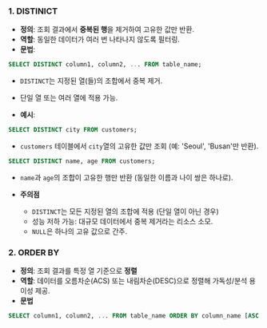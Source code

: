 
### 1. DISTINICT
- **정의**: 조회 결과에서 **중복된 행**을 제거하여 고유한 값만 반환.
- **역할**: 동일한 데이터가 여러 번 나타나지 않도록 필터링.
- **문법**:
```sql
SELECT DISTINCT column1, column2, ... FROM table_name;
```
- `DISTINCT`는 지정된 열(들)의 조합에서 중복 제거.
- 단일 열 또는 여러 열에 적용 가능.

- **예시**:
```sql
SELECT DISTINCT city FROM customers;
```
- `customers` 테이블에서 `city`열의 고유한 값만 조회 (예: 'Seoul', 'Busan'만 반환).

```sql
SELECT DISTINCT name, age FROM customers;
```
- `name`과 `age`의 조합이 고유한 행만 반환 (동일한 이름과 나이 쌍은 하나로).

- **주의점**
	- `DISTINCT`는 모든 지정된 열의 조합에 적용 (단일 열이 아닌 경우)
	- 성능 저하 가능: 대규모 데이터에서 중복 제거라는 리소스 소모.
	- `NULL`은 하나의 고유 값으로 간주.

### 2. ORDER BY
- **정의**: 조회 결과를 특정 열 기준으로 **정렬**
- **역할**: 데이터를 오름차순(ACS) 또는 내림차순(DESC)으로 정렬해 가독성/분석 용이성 제공.
- **문법**
```sql
SELECT column1, column2, ... FROM table_name ORDER BY column_name [ASC | DESC];
```

